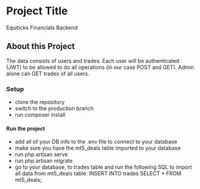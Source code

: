 # Project Title

Equiticks Financials Backend

## About this Project

The data consists of users and trades. Each user will be authenticated (JWT) to be allowed to do all operations (in our case POST and GET). Admin alone can GET trades of all users.

### Setup

-   clone the repository
-   switch to the production branch
-   run composer install

#### Run the project

-   add all of your DB info to the .env file to connect to your database
-   make sure you have the mt5_deals table imported to your database
-   run php artisan serve
-   run php artisan migrate
-   go to your database, to trades table and run the following SQL to import all data from mt5_deals table:
    INSERT INTO trades
    SELECT \* FROM mt5_deals;
